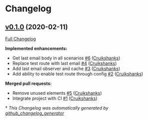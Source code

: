 # Changelog

## [v0.1.0](https://github.com/DEFRA/defra-ruby-email/tree/v0.1.0) (2020-02-11)

[Full Changelog](https://github.com/DEFRA/defra-ruby-email/compare/db4875196024ca38525c8785dd3d798ed754128c...v0.1.0)

**Implemented enhancements:**

- Get last email body in all scenarios [\#6](https://github.com/DEFRA/defra-ruby-email/pull/6) ([Cruikshanks](https://github.com/Cruikshanks))
- Replace test route with last email [\#4](https://github.com/DEFRA/defra-ruby-email/pull/4) ([Cruikshanks](https://github.com/Cruikshanks))
- Add last email observer and cache [\#3](https://github.com/DEFRA/defra-ruby-email/pull/3) ([Cruikshanks](https://github.com/Cruikshanks))
- Add ability to enable test route through config [\#2](https://github.com/DEFRA/defra-ruby-email/pull/2) ([Cruikshanks](https://github.com/Cruikshanks))

**Merged pull requests:**

- Remove unused elements [\#5](https://github.com/DEFRA/defra-ruby-email/pull/5) ([Cruikshanks](https://github.com/Cruikshanks))
- Integrate project with CI [\#1](https://github.com/DEFRA/defra-ruby-email/pull/1) ([Cruikshanks](https://github.com/Cruikshanks))



\* *This Changelog was automatically generated by [github_changelog_generator](https://github.com/github-changelog-generator/github-changelog-generator)*
